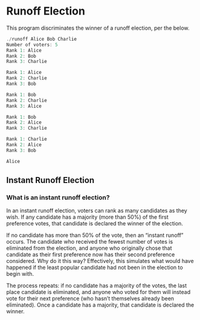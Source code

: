 # Runoff Election
This program discriminates the winner of a runoff election, per the below.  
```c
./runoff Alice Bob Charlie
Number of voters: 5
Rank 1: Alice
Rank 2: Bob
Rank 3: Charlie

Rank 1: Alice
Rank 2: Charlie
Rank 3: Bob

Rank 1: Bob
Rank 2: Charlie
Rank 3: Alice

Rank 1: Bob
Rank 2: Alice
Rank 3: Charlie

Rank 1: Charlie
Rank 2: Alice
Rank 3: Bob

Alice
```

## Instant Runoff Election
### What is an instant runoff election?  
In an instant runoff election, voters can rank as many candidates as they wish. If any candidate has a majority (more than 50%) of the first preference votes, that candidate is declared the winner of the election.  

If no candidate has more than 50% of the vote, then an “instant runoff” occurs. The candidate who received the fewest number of votes is eliminated from the election, and anyone who originally chose that candidate as their first preference now has their second preference considered. Why do it this way? Effectively, this simulates what would have happened if the least popular candidate had not been in the election to begin with.  

The process repeats: if no candidate has a majority of the votes, the last place candidate is eliminated, and anyone who voted for them will instead vote for their next preference (who hasn’t themselves already been eliminated). Once a candidate has a majority, that candidate is declared the winner.  
